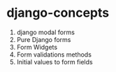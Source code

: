 # django-concepts

1. django modal forms
2. Pure Django forms
3. Form Widgets
4. Form validations methods
5. Initial values to form fields
